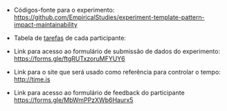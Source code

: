 - Códigos-fonte para o experimento: https://github.com/EmpiricalStudies/experiment-template-pattern-impact-maintainability

- Tabela de [tarefas](/arquivos/Task%20randomisation.xlsx) de cada participante: 

- Link para acesso ao formulário de submissão de dados do experimento: https://forms.gle/ftgRUTxzoruMFYUY6

- Link para o site que será usado como referência para controlar o tempo: http://time.is

- Link para acesso ao formulário de feedback do participante https://forms.gle/MbWmPPzXWb6Haurx5
